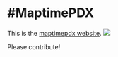 #MaptimePDX
====

This is the [maptimepdx website](http://maptimepdx.org). 
![](https://i.cloudup.com/Izg2YGnG71.thumb.png)

Please contribute!
